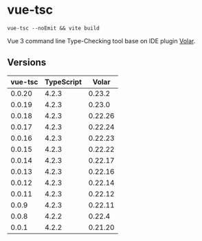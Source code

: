 # vue-tsc

`vue-tsc --noEmit && vite build`

Vue 3 command line Type-Checking tool base on IDE plugin [Volar](https://github.com/johnsoncodehk/volar).

## Versions

| vue-tsc | TypeScript | Volar   |
|---------|------------|---------|
| 0.0.20  | 4.2.3      | 0.23.2  |
| 0.0.19  | 4.2.3      | 0.23.0  |
| 0.0.18  | 4.2.3      | 0.22.26 |
| 0.0.17  | 4.2.3      | 0.22.24 |
| 0.0.16  | 4.2.3      | 0.22.23 |
| 0.0.15  | 4.2.3      | 0.22.22 |
| 0.0.14  | 4.2.3      | 0.22.17 |
| 0.0.13  | 4.2.3      | 0.22.16 |
| 0.0.12  | 4.2.3      | 0.22.14 |
| 0.0.11  | 4.2.3      | 0.22.12 |
| 0.0.9   | 4.2.3      | 0.22.11 |
| 0.0.8   | 4.2.2      | 0.22.4  |
| 0.0.1   | 4.2.2      | 0.21.20 |
